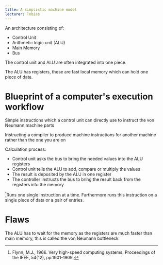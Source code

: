 ```yaml
---
title: A simplistic machine model
lecturer: Tobias
---
```


<Definition name="von Neumann Architecture">

An architecture consisting of:

-   Control Unit
-   Arithmetic logic unit (ALU)
-   Main Memory
-   Bus

</Definition>

The control unit and ALU are often integrated into one piece.

The ALU has registers, these are fast local memory which can hold one piece of data.

# Blueprint of a computer's execution workflow

<Definition name="Machine code">

Simple instructions which a control unit can directly use to instruct the von Neumann machine parts

</Definition>

<Definition name="Cross-compilation">

Instructing a compiler to produce machine instructions for another machine rather than the one you are on

</Definition>

Calculation process:

-   Control unit asks the bus to bring the needed values into the ALU registers
-   Control unit tells the ALU to add, compare or multiply the values
-   The result is deposited by the ALU in one register
-   The controller instructs the bus to bring the result back from the registers into the memory

<Definition name="Single instruction single data (SISD)">

[^1]Runs one single instruction at a time. Furthermore runs this instruction on a single piece of data or a pair of entries.

[^1]: Flynn, M.J., 1966. Very high-speed computing systems. Proceedings of the IEEE, 54(12), pp.1901-1909.

</Definition>

# Flaws

The ALU has to wait for the memory as the registers are much faster than main memory, this is called the von Neumann bottleneck
